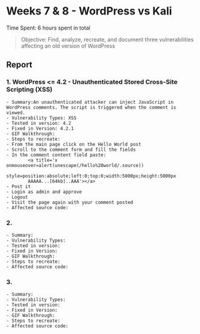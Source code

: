# Weeks 7 & 8 - WordPress vs Kali

Time Spent: 6 hours spent in total

> Objective: Find, analyze, recreate, and document three vulnerabilities affecting an old version of WordPress

## Report

### 1. WordPress <= 4.2 - Unauthenticated Stored Cross-Site Scripting (XSS)
	- Summary:An unauthenticated attacker can inject JavaScript in WordPress comments. The script is triggered when the comment is viewed.
	- Vulnerability Types: XSS
	- Tested in version: 4.2
	- Fixed in Version: 4.2.1
	- GIF Walkthrough: 
	- Steps to recreate: 
    - From the main page click on the Hello World post
    - Scroll to the comment form and fill the fields
    - In the comment content field paste:
            <a title='x onmouseover=alert(unescape(/hello%20world/.source)) 
            style=position:absolute;left:0;top:0;width:5000px;height:5000px  
            AAAAA...[64kb]..AAA'></a>
    - Post it 
    - Login as admin and approve
    - Logout
    - Visit the page again with your comment posted
	- Affected source code: 

### 2. 
	- Summary:
	- Vulnerability Types:
	- Tested in version: 
	- Fixed in Version: 
	- GIF Walkthrough: 
	- Steps to recreate: 
	- Affected source code: 

### 3. 
	- Summary:
	- Vulnerability Types:
	- Tested in version: 
	- Fixed in Version: 
	- GIF Walkthrough: 
	- Steps to recreate: 
	- Affected source code: 
